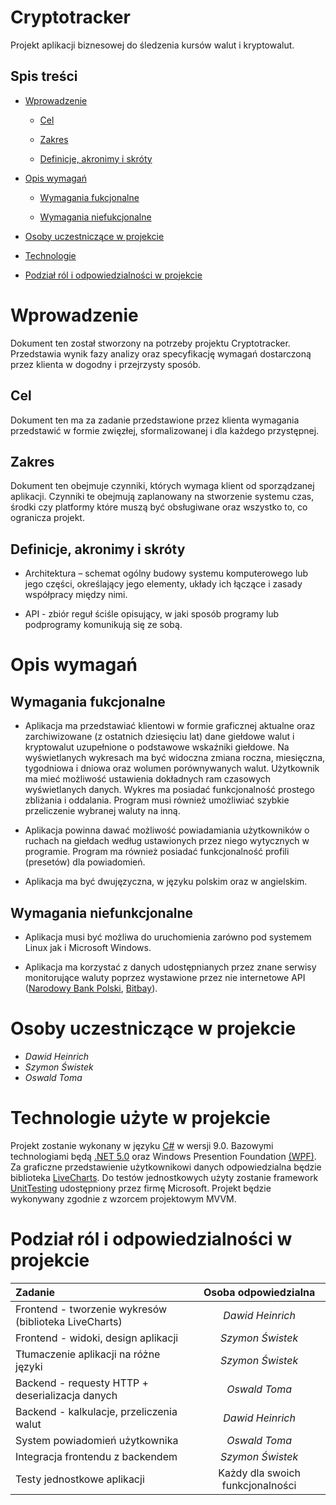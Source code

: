 # Cryptotracker

Projekt aplikacji biznesowej do śledzenia kursów walut i kryptowalut.

## Spis treści

* [Wprowadzenie](#wprowadzenie "Wprowadzenie")

    * [Cel](#cel "Cel")

    * [Zakres](#zakres "Zakres")

    * [Definicje, akronimy i skróty](#definicje,-akronimy-i-skróty "Definicje, akronimy i skróty")

* [Opis wymagań](#opis-wymagań "Opis wymagań")

    * [Wymagania fukcjonalne](#wymagania-fukcjonalne "Wymagania fukcjonalne")

    * [Wymagania niefukcjonalne](#wymagania-niefukcjonalne "Wymagania fukcjonalne")

* [Osoby uczestniczące w projekcie](#osoby-uczestniczące-w-projekcie "Osoby uczestniczące w projekcie")

* [Technologie](#technologie-użyte-w-projekcie "Technologie")

* [Podział ról i odpowiedzialności w projekcie](#podział-ról-i-odpowiedzialności-w-projekcie "Podział ról i odpowiedzialności w projekcie")

# Wprowadzenie

Dokument ten został stworzony na potrzeby projektu Cryptotracker. Przedstawia wynik fazy analizy oraz specyfikację wymagań dostarczoną przez klienta w dogodny i przejrzysty sposób.

## Cel

Dokument ten ma za zadanie przedstawione przez klienta wymagania przedstawić w formie zwięzłej, sformalizowanej i dla każdego przystępnej.

## Zakres

Dokument ten obejmuje czynniki, których wymaga klient od sporządzanej aplikacji. Czynniki te obejmują zaplanowany na stworzenie systemu czas, środki czy platformy które muszą być obsługiwane oraz wszystko to, co ogranicza projekt.

## Definicje, akronimy i skróty

* Architektura – schemat ogólny budowy systemu komputerowego lub jego części, określający jego elementy, układy ich łączące i zasady współpracy między nimi.

* API - zbiór reguł ściśle opisujący, w jaki sposób programy lub podprogramy komunikują się ze sobą.

# Opis wymagań

## Wymagania fukcjonalne

* Aplikacja ma przedstawiać klientowi w formie graficznej aktualne oraz zarchiwizowane (z ostatnich dziesięciu lat) dane giełdowe walut i kryptowalut uzupełnione o podstawowe wskaźniki giełdowe. Na wyświetlanych wykresach ma być widoczna zmiana roczna, miesięczna, tygodniowa i dniowa oraz wolumen porównywanych walut. Użytkownik ma mieć możliwość ustawienia dokładnych ram czasowych wyświetlanych danych. Wykres ma posiadać funkcjonalność prostego zbliżania i oddalania. Program musi również umożliwiać szybkie przeliczenie wybranej waluty na inną.

* Aplikacja powinna dawać możliwość powiadamiania użytkowników o ruchach na giełdach według ustawionych przez niego wytycznych w programie.
Program ma również posiadać funkcjonalność profili (presetów) dla powiadomień.

* Aplikacja ma być dwujęzyczna, w języku polskim oraz w angielskim.

## Wymagania niefunkcjonalne

* Aplikacja musi być możliwa do uruchomienia zarówno pod systemem Linux jak i Microsoft Windows.

* Aplikacja ma korzystać z danych udostępnianych przez znane serwisy monitorujące waluty poprzez wystawione przez nie internetowe API ([Narodowy Bank Polski](https://www.nbp.pl/), [Bitbay](https://bitbay.net/pl)).

# Osoby uczestniczące w projekcie

* *Dawid Heinrich*
* *Szymon Świstek*
* *Oswald Toma*

# Technologie użyte w projekcie

Projekt zostanie wykonany w języku [C#](https://docs.microsoft.com/pl-pl/dotnet/csharp/whats-new/csharp-9) w wersji 9.0. 
Bazowymi technologiami będą [.NET 5.0](https://docs.microsoft.com/pl-pl/dotnet/core/dotnet-five) oraz Windows Presention Foundation [(WPF)](https://docs.microsoft.com/en-us/dotnet/desktop/wpf/?view=netdesktop-5.0). Za graficzne przedstawienie użytkownikowi danych odpowiedzialna będzie biblioteka [LiveCharts](https://lvcharts.net/). Do testów jednostkowych użyty zostanie framework 
[UnitTesting](https://en.wikipedia.org/wiki/Visual_Studio_Unit_Testing_Framework) udostępniony przez firmę Microsoft. Projekt będzie wykonywany zgodnie z wzorcem projektowym MVVM.

# Podział ról i odpowiedzialności w projekcie

| Zadanie | Osoba odpowiedzialna |
| :- | :-: |
| Frontend - tworzenie wykresów (biblioteka LiveCharts) | *Dawid Heinrich* |
| Frontend - widoki, design aplikacji | *Szymon Świstek* |
| Tłumaczenie aplikacji na różne języki | *Szymon Świstek* |
| Backend - requesty HTTP + deserializacja danych | *Oswald Toma* |
| Backend - kalkulacje, przeliczenia walut | *Dawid Heinrich* |
| System powiadomień użytkownika | *Oswald Toma* |
| Integracja frontendu z backendem | *Szymon Świstek* |
| Testy jednostkowe aplikacji | Każdy dla swoich funkcjonalności |